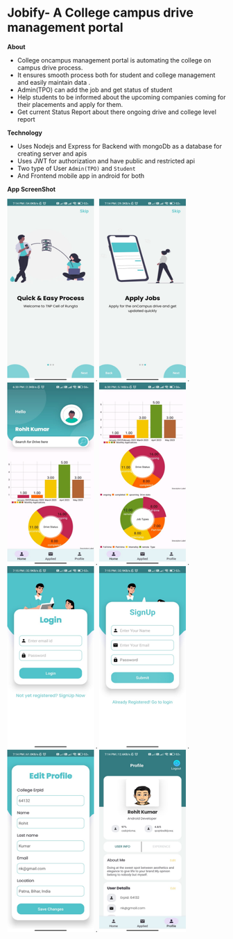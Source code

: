 Jobify- A College campus drive management portal
=========================

**About**

- College oncampus management portal is automating the college on campus drive process.
- It ensures smooth process both for student and college management and easily maintain data .
- Admin(TPO) can add the job and get status of student 
- Help students to be informed about the upcoming companies coming for their placements and apply for them.
- Get current Status Report about there ongoing drive and college level report

**Technology**
- Uses Nodejs and Express for Backend with mongoDb as a database for creating server and apis 
- Uses JWT for authorization and have public and restricted api 
- Two type of User `Admin(TPO)` and `Student` 
- And Frontend mobile app in android for both
 
**App ScreenShot**

<img src="/screenshot/ss1.jpeg" alt = "onbd1" width="200" height="420"> .
<img src="/screenshot/ss2.jpeg" alt ="onbd2" width="200" height="420"> .
<img src="/screenshot/ss3.jpeg" alt ="main" width="200" height="420"> .
<img src="/screenshot/ss4.jpeg" alt ="main" width="200" height="420"> .
<img src="/screenshot/ss5.jpeg" alt ="login" width="200" height="420"> .
<img src="/screenshot/ss6.jpeg" alt ="signup" width="200" height="420"> .
<img src="/screenshot/ss7.jpeg" alt ="edit" width="200" height="420"> .
<img src="/screenshot/ss8.jpeg" alt ="profile" width="200" height="420"> 
